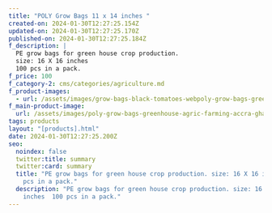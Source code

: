 ```yaml
---
title: "POLY Grow Bags 11 x 14 inches "
created-on: 2024-01-30T12:27:25.154Z
updated-on: 2024-01-30T12:27:25.170Z
published-on: 2024-01-30T12:27:25.184Z
f_description: |
  PE grow bags for green house crop production.
  size: 16 X 16 inches 
  100 pcs in a pack.
f_price: 100
f_category-2: cms/categories/agriculture.md
f_product-images:
  - url: /assets/images/grow-bags-black-tomatoes-webpoly-grow-bags-greenhouse-agric-farming-accra-ghana-gotogh.com-.jpg
f_main-product-image:
  url: /assets/images/poly-grow-bags-greenhouse-agric-farming-accra-ghana-gotogh.com-.jpg
tags: products
layout: "[products].html"
date: 2024-01-30T12:27:25.200Z
seo:
  noindex: false
  twitter:title: summary
  twitter:card: summary
  title: "PE grow bags for green house crop production. size: 16 X 16 inches  100
    pcs in a pack."
  description: "PE grow bags for green house crop production. size: 16 X 16
    inches  100 pcs in a pack."
---
```

